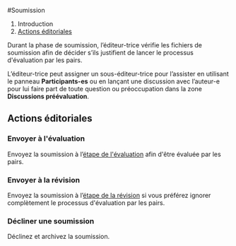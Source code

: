 #Soumission

1. Introduction
1. [Actions éditoriales](submission#editorial-actions)

Durant la phase de soumission, l’éditeur-trice vérifie les fichiers de soumission afin de décider s’ils justifient de lancer le processus d'évaluation par les pairs. 

L’éditeur-trice peut assigner un sous-éditeur-trice pour l’assister en utilisant le panneau **Participants-es** ou en lançant une discussion avec l’auteur-e pour lui faire part de toute question ou préoccupation dans la zone **Discussions préévaluation**.

## <a name="editorial-actions"></a>Actions éditoriales

### Envoyer à l'évaluation

Envoyez la soumission à l’[étape de l'évaluation](review) afin d'être évaluée par les pairs.

### Envoyer à la révision

Envoyez la soumission à l’[étape de la révision](copyediting) si vous préférez ignorer complètement le processus d'évaluation par les pairs.

### Décliner une soumission

Déclinez et archivez la soumission.
